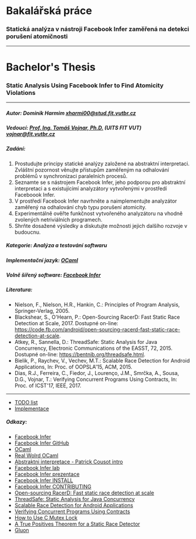 # Bakalářská práce
### Statická analýza v nástroji Facebook Infer zaměřená na detekci porušení atomičnosti

---

# Bachelor's Thesis
### Static Analysis Using Facebook Infer to Find Atomicity Violations

---

##### Autor: Dominik Harmim <xharmi00@stud.fit.vutbr.cz>

##### Vedoucí: [Prof. Ing. Tomáš Vojnar, Ph.D.](http://www.fit.vutbr.cz/~vojnar/.cs) (UITS FIT VUT) <vojnar@fit.vutbr.cz>

##### Zadání:
1. Prostudujte principy statické analýzy založené na abstraktní interpretaci.
   Zvláštní pozornost věnujte přístupům zaměřeným na odhalování problémů v
   synchronizaci paralelních procesů.
2. Seznamte se s nástrojem Facebook Infer, jeho podporou pro abstraktní
   interpretaci a s existujícímí analyzátory vytvořenými v prostředí Faceboook
   Infer.
3. V prostředí Facebook Infer navrhněte a naimplementujte analyzátor zaměřený
   na odhalování chyb typu porušení atomicity.
4. Experimentálně ověřte funkčnost vytvořeného analyzátoru na vhodně zvolených
   netriviálních programech.
5. Shrňte dosažené výsledky a diskutujte možnosti jejich dalšího rozvoje
   v budoucnu.

##### Kategorie: Analýza a testování softwaru

##### Implementační jazyk: [OCaml](https://ocaml.org)

##### Volně šířený software: [Facebook Infer](https://fbinfer.com)

##### Literatura:
- Nielson, F., Nielson, H.R., Hankin, C.: Principles of Program Analysis,
  Springer-Verlag, 2005.
- Blackshear, S., O'Hearn, P.: Open-Sourcing RacerD: Fast Static Race Detection
  at Scale, 2017. Dostupné on-line:
  https://code.fb.com/android/open-sourcing-racerd-fast-static-race-detection-at-scale.
- Atkey, R., Sannella, D.: ThreadSafe: Static Analysis for Java Concurrency,
  Electronic Communications of the EASST, 72, 2015. Dostupné on-line:
  https://bentnib.org/threadsafe.html.
- Bielik, P., Raychev, V., Vechev, M.T.: Scalable Race Detection for
  Android Applications, In: Proc. of OOPSLA'15, ACM, 2015.
- Dias, R.J., Ferreira, C., Fiedor, J., Lourenço, J.M., Smrčka, A., Sousa, D.G.,
  Vojnar, T.: Verifying Concurrent Programs Using Contracts, In: Proc. of
  ICST'17, IEEE, 2017.

---

- [TODO list](./TODO.md)
- [Implementace](./IMPLEMENTACE.md)

##### Odkazy:
- [Facebook Infer](https://fbinfer.com)
- [Facebook Infer GitHub](https://github.com/facebook/infer)
- [OCaml](https://ocaml.org)
- [Real Wolrd OCaml](https://v1.realworldocaml.org/v1/en/html/index.html)
- [Abstraktni interpretace - Patrick Cousot intro](https://www.di.ens.fr/~cousot/AI/IntroAbsInt.html)
- [Facebook Infer lab](https://github.com/facebook/infer/tree/master/infer/src/labs)
- [Facebook Infer prezentace](https://fbinfer.com/downloads/pldi17-infer-ai-tutorial.pdf)
- [Facebook Infer INSTALL](https://github.com/facebook/infer/blob/master/INSTALL.md)
- [Facebook Infer CONTRIBUTING](https://github.com/facebook/infer/blob/master/CONTRIBUTING.md)
- [Open-sourcing RacerD: Fast static race detection at scale](https://code.fb.com/android/open-sourcing-racerd-fast-static-race-detection-at-scale)
- [ThreadSafe: Static Analysis for Java Concurrency](https://bentnib.org/threadsafe.html)
- [Scalable Race Detection for Android Applications](https://dl.acm.org/citation.cfm?id=2814303)
- [Verifying Concurrent Programs Using Contracts](https://ieeexplore.ieee.org/document/7927975)
- [How to Use C Mutex Lock](https://www.thegeekstuff.com/2012/05/c-mutex-examples)
- [A True Positives Theorem for a Static Race Detector](https://arxiv.org/abs/1811.03503)
- [Gluon](https://github.com/trxsys/gluon)
